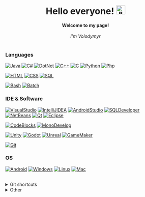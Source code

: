 <h1 align="center">Hello everyone! <img src="" width="28px" alt="👋"></h1>

<p align="center">
    <b>Welcome to my page!</b><br><br>
    <i>I'm Volodymyr<br></i><br>
   <!--Links
    <a href="https://www.linkedin.com/in/">
        <img src="" alt="LinkedIn">
    </a>
   -->
</p>


### Languages
[![Java](https://img.shields.io/badge/java-393646?style=for-the-badge&logo=openjdk)](https://github.com/volodymyr-tsukanov)
[![C#](https://img.shields.io/badge/c%23-393646?style=for-the-badge&logo=csharp)](https://github.com/volodymyr-tsukanov)
[![DotNet](https://img.shields.io/badge/dotNet-393646?style=for-the-badge&logo=dotnet)](https://github.com/volodymyr-tsukanov)
[![C++](https://img.shields.io/badge/c++-393646?style=for-the-badge&logo=cplusplus)](https://github.com/volodymyr-tsukanov)
[![C](https://img.shields.io/badge/c-393646?style=for-the-badge&logo=c)](https://github.com/volodymyr-tsukanov)
[![Python](https://img.shields.io/badge/python-393646?style=for-the-badge&logo=python)](https://github.com/volodymyr-tsukanov)
[![Php](https://img.shields.io/badge/php-393646?style=for-the-badge&logo=php)](https://github.com/volodymyr-tsukanov)

[![HTML](https://img.shields.io/badge/html-393646?style=for-the-badge&logo=html5)](https://github.com/volodymyr-tsukanov)
[![CSS](https://img.shields.io/badge/css-393646?style=for-the-badge&logo=css3)](https://github.com/volodymyr-tsukanov)
[![SQL](https://img.shields.io/badge/SQL-393646?style=for-the-badge&logo=postgresql)](https://github.com/volodymyr-tsukanov)

[![Bash](https://img.shields.io/badge/bash-393646?style=for-the-badge&logo=gnu-bash&logoColor=white)](https://github.com/volodymyr-tsukanov)
[![Batch](https://img.shields.io/badge/batch-393646?style=for-the-badge&logo=gnu-bash&logoColor=white)](https://github.com/volodymyr-tsukanov)


### IDE & Software
[![VisualStudio](https://img.shields.io/badge/Visual%20Studio-393646?style=for-the-badge&logo=visualstudio&logoColor=blue)](https://github.com/volodymyr-tsukanov)
[![IntelliJIDEA](https://img.shields.io/badge/Intellij%20Idea-393646?style=for-the-badge&logo=intellijidea&logoColor=violet)](https://github.com/volodymyr-tsukanov)
[![AndroidStudio](https://img.shields.io/badge/Android%20Studio-393646?style=for-the-badge&logo=androidstudio)](https://github.com/volodymyr-tsukanov)
[![SQLDeveloper](https://img.shields.io/badge/Oracle%20SQL%20Developer-393646?style=for-the-badge&logo=oracle)](https://github.com/volodymyr-tsukanov)
[![NetBeans](https://img.shields.io/badge/NetBeans-393646?style=for-the-badge&logo=apachenetbeanside)](https://github.com/volodymyr-tsukanov)
[![Qt](https://img.shields.io/badge/Qt-393646?style=for-the-badge&logo=qt)](https://github.com/volodymyr-tsukanov)
[![Eclipse](https://img.shields.io/badge/Eclipse-393646?style=for-the-badge&logo=eclipseide)](https://github.com/volodymyr-tsukanov)

[![CodeBlocks](https://img.shields.io/badge/CodeBlocks-393646?style=for-the-badge&logo=codeblocks)](https://github.com/volodymyr-tsukanov)
[![MonoDevelop](https://img.shields.io/badge/MonoDevelop-393646?style=for-the-badge&logo=monodevelop)](https://github.com/volodymyr-tsukanov)

[![Unity](https://img.shields.io/badge/Unity-393646?style=for-the-badge&logo=unity)](https://github.com/volodymyr-tsukanov)
[![Godot](https://img.shields.io/badge/Godot-393646?style=for-the-badge&logo=godotengine)](https://github.com/volodymyr-tsukanov)
[![Unreal](https://img.shields.io/badge/Unreal-393646?style=for-the-badge&logo=unrealengine)](https://github.com/volodymyr-tsukanov)
[![GameMaker](https://img.shields.io/badge/GameMaker-393646?style=for-the-badge&logo=gamemaker)](https://github.com/volodymyr-tsukanov)

[![Git](https://img.shields.io/badge/Git-393646?style=for-the-badge&logo=git)](https://github.com/volodymyr-tsukanov)


### OS
[![Android](https://img.shields.io/badge/Android-393646?style=for-the-badge&logo=android)](https://github.com/volodymyr-tsukanov)
[![Windows](https://img.shields.io/badge/Windows-393646?style=for-the-badge&logo=Windows)](https://github.com/volodymyr-tsukanov)
[![Linux](https://img.shields.io/badge/Linux-393646?style=for-the-badge&logo=kalilinux)](https://github.com/volodymyr-tsukanov)
[![Mac](https://img.shields.io/badge/Mac-393646?style=for-the-badge&logo=macos)](https://github.com/volodymyr-tsukanov)
</br></br>


<details>
<summary>Git shortcuts</summary>

## Setup
### Protect sensitive data from being stored
```
git config --global credential.helper ""
```

## Aliases
### add & commit
```
git config --global alias.ac '!git add -A && git commit -m'
```
### push current branch to remote
```
git config --global alias.pmc 'push -u morig HEAD'
```
it is possible to use only `git push` after `git pmc`

## Get updates from remote
### Pull (no merge commit)
```
git pull morig <branch-to-pull>
```
### Fetch & merge (leaves merge commit)
```
git fetch morig
git merge morig/<branch>
```
### Fetch & pull (on current branch, no merge commit)
```
git fetch morig
git pull
```
### Switch to remote branch (after `git fetch`)
```
git switch --track morig/<branch>
// or
git checkout --track morig/<branch>
```

## Push to remote
```
git add .
git commit -m 'msg'
git push morig <branch>
```

## Branches
### New branch from current branch
```
git branch <new-branch>
// or
git switch -c <new-branch>
// or
git checkout -b <new-branch>
```
### Switch branch
```
git switch <branch>
// or
git checkout <branch>
```
### Switch to previous branch (discard changes made with `git checkout <commit>` and not saved with `git switch -c`)
```
git switch -
```
### Rename (move) branch
```
git branch -m <old-branch> <new-branch>
```
### Delete branch
```
git branch -d <branch-to-delete>
```

## Traveling in time
### Checkout commit by hash from `git log`
```
git checkout <commit-hash>
```

## Stash
### Save
```
git stash save <save-name>
```
### Load
```
git stash list
git apply <index>
```

## Commit history
### See commit history for current branch
```
git log --oneline --graph
```

## Revert
### Revert last n commits
```
git revert HEAD~<n>..HEAD
```
### Revert specified commit (by it`s hash)
```
git revert <commit-hash>
```

## Reset (for local use or force push)
### Delete last commit
```
git reset --hard HEAD^
```
### Delete last n commits
```
git reset --hard HEAD~<n>
```
### Delete specified commit (by it`s hash)
```
git reset --hard <commit-hash>
```
### Choose specific commit to delete from n last commits (opens text editor)
```
git rebase
// or
git rebase -i HEAD~<n>
```
### Force push to apply changes
```
git push morig <branch> --force
```

## Change branch tracking remote to morig
### Shows info about tracking remote (for current branch)
```
git branch -vv
```
### Alternative to `git switch --track` (when branch is alredy exists)
```
git branch --set-upstream-to=morig/<branch>
```

# .gitignore
```
<file>
<folder>/**	# with it content
*.<extention>
*<pattern>*	# all files that contains pattern
```

# README.md template:
# <repo-name>
<programming-language>, <IDE>;<description></br></br>


Shield: [![CC BY-NC 4.0][cc-by-nc-shield]][cc-by-nc]

[cc-by-nc]: http://creativecommons.org/licenses/by-nc/4.0/
[cc-by-nc-shield]: https://img.shields.io/badge/License-CC%20BY--NC%204.0-lightgrey.svg

<a rel="license" href="http://creativecommons.org/licenses/by-nc/4.0/"><img alt="Creative Commons License" style="border-width:0" src="https://i.creativecommons.org/l/by-nc/4.0/88x31.png" /></a><br />This work is licensed under a <a rel="license" href="http://creativecommons.org/licenses/by-nc/4.0/">Creative Commons Attribution-NonCommercial 4.0 International License</a>.
</details>

<details>
<summary>Other</summary>
<h4 align="left">Default stuff<br></h4>
  
- 👋 Hi, I’m @volodymyr-tsukanov
- 👀 I’m interested in ...
- 🌱 I’m currently learning ...
- 💞️ I’m looking to collaborate on ...
- 📫 How to reach me ...
</details>

<!---
volodymyr-tsukanov/volodymyr-tsukanov is a ✨ special ✨ repository because its `README.md` (this file) appears on your GitHub profile.
You can click the Preview link to take a look at your changes.



Templates
<picture>
  <source media="(prefers-color-scheme: dark)" srcset="https://user-images.githubusercontent.com/25423296/163456776-7f95b81a-f1ed-45f7-b7ab-8fa810d529fa.png">
  <source media="(prefers-color-scheme: light)" srcset="https://user-images.githubusercontent.com/25423296/163456779-a8556205-d0a5-45e2-ac17-42d089e3c3f8.png">
  <img alt="Shows an illustrated sun in light mode and a moon with stars in dark mode." src="https://user-images.githubusercontent.com/25423296/163456779-a8556205-d0a5-45e2-ac17-42d089e3c3f8.png">
</picture>


## About me

Hi, I'm Mona. You might recognize me as GitHub's mascot.

| Rank | Languages |
|-----:|-----------|
|     1| Javascript|
|     2| Python    |
|     3| SQL       |
--->
